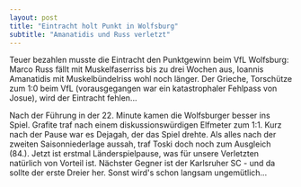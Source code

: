 ```yaml
---
layout: post
title: "Eintracht holt Punkt in Wolfsburg"
subtitle: "Amanatidis und Russ verletzt"
---
```


Teuer bezahlen musste die Eintracht den Punktgewinn beim VfL Wolfsburg: Marco Russ fällt mit Muskelfaserriss bis zu drei Wochen aus, Ioannis Amanatidis mit Muskelbündelriss wohl noch länger. Der Grieche, Torschütze zum 1:0 beim VfL (vorausgegangen war ein katastrophaler Fehlpass von Josue), wird der Eintracht fehlen...

Nach der Führung in der 22. Minute kamen die Wolfsburger besser ins Spiel. Grafite traf nach einem diskussionswürdigen Elfmeter zum 1:1. Kurz nach der Pause war es Dejagah, der das Spiel drehte. Als alles nach der zweiten Saisonniederlage aussah, traf Toski doch noch zum Ausgleich (84.). Jetzt ist erstmal Länderspielpause, was für unsere Verletzten natürlich von Vorteil ist. Nächster Gegner ist der Karlsruher SC - und da sollte der erste Dreier her. Sonst wird's schon langsam ungemütlich...
